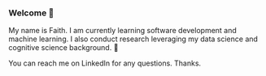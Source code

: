 ### Welcome 👋 

My name is Faith. I am currently learning software development and machine learning. I also conduct research leveraging my data science and cognitive science background. 🌱 

You can reach me on LinkedIn for any questions. Thanks. 

<!--
**faithdennis/faithdennis** is a ✨ _special_ ✨ repository because its `README.md` (this file) appears on your GitHub profile.

Here are some ideas to get you started:

- 🔭 I’m currently working on ...
- 🌱 I’m currently learning ...
- 👯 I’m looking to collaborate on ...
- 🤔 I’m looking for help with ...
- 💬 Ask me about ...
- 📫 How to reach me: ...
- 😄 Pronouns: ...
- ⚡ Fun fact: ...
-->
